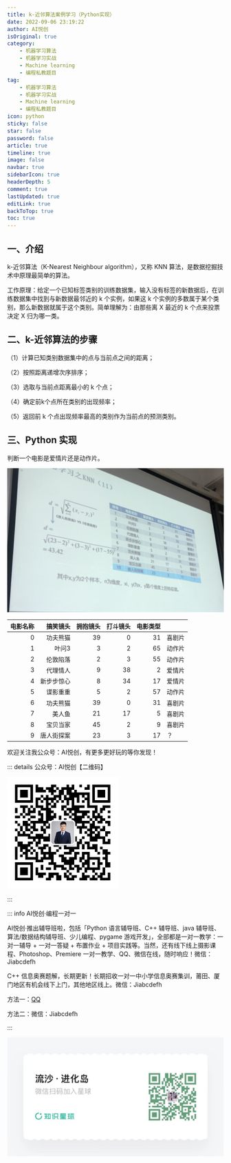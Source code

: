 ```yaml
---
title: k-近邻算法案例学习（Python实现）
date: 2022-09-06 23:19:22
author: AI悦创
isOriginal: true
category: 
    - 机器学习算法
    - 机器学习实战
    - Machine learning
    - 编程私教题目
tag:
    - 机器学习算法
    - 机器学习实战
    - Machine learning
    - 编程私教题目
icon: python
sticky: false
star: false
password: false
article: true
timeline: true
image: false
navbar: true
sidebarIcon: true
headerDepth: 5
comment: true
lastUpdated: true
editLink: true
backToTop: true
toc: true
---
```


## 一、介绍

k-近邻算法（K-Nearest Neighbour algorithm），又称 KNN 算法，是数据挖掘技术中原理最简单的算法。

工作原理：给定一个已知标签类别的训练数据集，输入没有标签的新数据后，在训练数据集中找到与新数据最邻近的 k 个实例，如果这 k 个实例的多数属于某个类别，那么新数据就属于这个类别。简单理解为：由那些离 X 最近的 k 个点来投票决定 X 归为哪一类。

## 二、k-近邻算法的步骤
（1）计算已知类别数据集中的点与当前点之间的距离；

（2）按照距离递增次序排序；

（3）选取与当前点距离最小的 k 个点；

（4）确定前k个点所在类别的出现频率；

（5）返回前 k 个点出现频率最高的类别作为当前点的预测类别。

## 三、Python 实现

判断一个电影是爱情片还是动作片。

![WechatIMG483](./01.assets/WechatIMG483.jpeg)

| 电影名称 |   搞笑镜头 | 拥抱镜头 | 打斗镜头 | 电影类型 |        |
| -------: | ---------: | -------: | -------: | -------: | ------ |
|        0 |   功夫熊猫 |       39 |        0 |       31 | 喜剧片 |
|        1 |      叶问3 |        3 |        2 |       65 | 动作片 |
|        2 |   伦敦陷落 |        2 |        3 |       55 | 动作片 |
|        3 |   代理情人 |        9 |       38 |        2 | 爱情片 |
|        4 | 新步步惊心 |        8 |       34 |       17 | 爱情片 |
|        5 |   谍影重重 |        5 |        2 |       57 | 动作片 |
|        6 |   功夫熊猫 |       39 |        0 |       31 | 喜剧片 |
|        7 |     美人鱼 |       21 |       17 |        5 | 喜剧片 |
|        8 |   宝贝当家 |       45 |        2 |        9 | 喜剧片 |
|        9 | 唐人街探案 |       23 |        3 |       17 | ？     |





欢迎关注我公众号：AI悦创，有更多更好玩的等你发现！

::: details 公众号：AI悦创【二维码】

![](/gzh.jpg)

:::

::: info AI悦创·编程一对一

AI悦创·推出辅导班啦，包括「Python 语言辅导班、C++ 辅导班、java 辅导班、算法/数据结构辅导班、少儿编程、pygame 游戏开发」，全部都是一对一教学：一对一辅导 + 一对一答疑 + 布置作业 + 项目实践等。当然，还有线下线上摄影课程、Photoshop、Premiere 一对一教学、QQ、微信在线，随时响应！微信：Jiabcdefh

C++ 信息奥赛题解，长期更新！长期招收一对一中小学信息奥赛集训，莆田、厦门地区有机会线下上门，其他地区线上。微信：Jiabcdefh

方法一：[QQ](http://wpa.qq.com/msgrd?v=3&uin=1432803776&site=qq&menu=yes)

方法二：微信：Jiabcdefh

:::

![](/zsxq.jpg)
